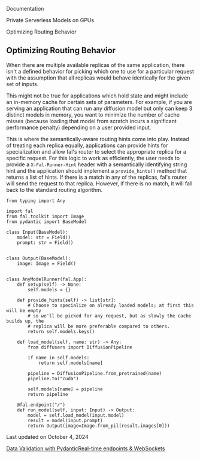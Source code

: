 Documentation

Private Serverless Models on GPUs

Optimizing Routing Behavior

Optimizing Routing Behavior[](#optimizing-routing-behavior)
-----------------------------------------------------------

When there are multiple available replicas of the same application, there isn't a defined behavior for picking which one to use for a particular request with the assumption that all replicas would behave identically for the given set of inputs.

This might not be true for applications which hold state and might include an in-memory cache for certain sets of parameters. For example, if you are serving an application that can run any diffusion model but only can keep 3 distinct models in memory, you want to minimize the number of cache misses (because loading that model from scratch incurs a significant performance penalty) depending on a user provided input.

This is where the semantically-aware routing hints come into play. Instead of treating each replica equally, applications can provide hints for specialization and allow fal's router to select the appropriate replica for a specific request. For this logic to work as efficiently, the user needs to provide a `X-Fal-Runner-Hint` header with a semantically identifying string hint and the application should implement a `provide_hints()` method that returns a list of hints. If there is a match in any of the replicas, fal's router will send the request to that replica. However, if there is no match, it will fall back to the standard routing algorithm.

    from typing import Any

    import fal
    from fal.toolkit import Image
    from pydantic import BaseModel

    class Input(BaseModel):
        model: str = Field()
        prompt: str = Field()


    class Output(BaseModel):
        image: Image = Field()


    class AnyModelRunner(fal.App):
        def setup(self) -> None:
            self.models = {}

        def provide_hints(self) -> list[str]:
            # Choose to specialize on already loaded models; at first this will be empty
            # so we'll be picked for any request, but as slowly the cache builds up, the
            # replica will be more preferable compared to others.
            return self.models.keys()

        def load_model(self, name: str) -> Any:
            from diffusers import DiffusionPipeline

            if name in self.models:
                return self.models[name]

            pipeline = DiffusionPipeline.from_pretrained(name)
            pipeline.to("cuda")

            self.models[name] = pipeline
            return pipeline

        @fal.endpoint("/")
        def run_model(self, input: Input) -> Output:
            model = self.load_model(input.model)
            result = model(input.prompt)
            return Output(image=Image.from_pil(result.images[0]))

Last updated on October 4, 2024

[Data Validation with Pydantic](/docs/private-serverless-models/pydantic "Data Validation with Pydantic")[Real-time endpoints & WebSockets](/docs/private-serverless-models/real-time-endpoints "Real-time endpoints & WebSockets")
